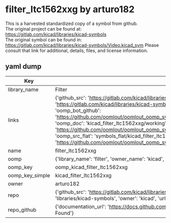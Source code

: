 # filter_ltc1562xxg by arturo182  
This is a harvested standardized copy of a symbol from github.  
The original project can be found at:  
https://gitlab.com/kicad/libraries/kicad-symbols  
The original symbol can be found in:
https://gitlab.com/kicad/libraries/kicad-symbols/Video.kicad_sym
Please consult that link for additional, details, files, and license information.  
## yaml dump  
| Key | Value |  
| --- | --- |  
| library_name | Filter |  
| links | {'github_src': 'https://gitlab.com/kicad/libraries/kicad-symbols/Video.kicad_sym', 'github_src_repo': 'https://gitlab.com/kicad/libraries/kicad-symbols', 'oomp_bot': 'kicad_filter_ltc1562xxg/working', 'oomp_bot_github': 'https://github.com/oomlout/oomlout_oomp_symbol_bot/tree/main/kicad_filter_ltc1562xxg/working', 'oomp_doc': 'kicad_filter_ltc1562xxg/working', 'oomp_doc_github': 'https://github.com/oomlout/oomlout_oomp_symbol_doc/tree/main/kicad_filter_ltc1562xxg/working', 'oomp_src_flat': 'symbols_flat/kicad_filter_ltc1562xxg/working', 'oomp_src_flat_github': 'https://github.com/oomlout/oomlout_oomp_symbol_src/tree/main/kicad_filter_ltc1562xxg/working'} |  
| name | filter_ltc1562xxg |  
| oomp | {'library_name': 'filter', 'owner_name': 'kicad', 'symbol_name': 'filter_ltc1562xxg'} |  
| oomp_key | oomp_kicad_filter_ltc1562xxg |  
| oomp_key_simple | kicad_filter_ltc1562xxg |  
| owner | arturo182 |  
| repo | {'github_src': 'https://gitlab.com/kicad/libraries/kicad-symbols/Video.kicad_sym', 'name': 'libraries/kicad-symbols', 'owner': 'kicad', 'url': 'https://gitlab.com/kicad/libraries/kicad-symbols'} |  
| repo_github | {'documentation_url': 'https://docs.github.com/rest/repos/repos#get-a-repository', 'message': 'Not Found'} |  

